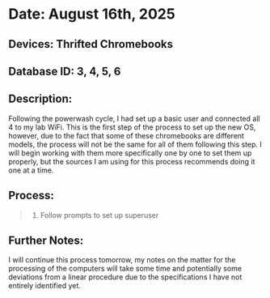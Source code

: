 # Date: August 16th, 2025
## Devices: Thrifted Chromebooks
## Database ID: 3, 4, 5, 6

## Description:
Following the powerwash cycle, I had set up a basic user and connected all 4 to my lab WiFi. This is the first step of the process to set up the new OS, however, due
to the fact that some of these chromebooks are different models, the process will not be the same for all of them following this step. I will begin working with them
more specifically one by one to set them up properly, but the sources I am using for this process recommends doing it one at a time.

## Process:
> 1. Follow prompts to set up superuser

## Further Notes:
I will continue this process tomorrow, my notes on the matter for the processing of the computers will take some time and potentially some
deviations from a linear procedure due to the specifications I have not entirely identified yet.
